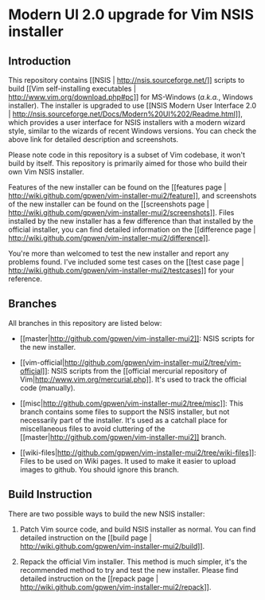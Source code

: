 # Modern UI 2.0 upgrade for Vim NSIS installer

## Introduction

This repository contains [[NSIS | http://nsis.sourceforge.net/]] scripts to
build [[Vim self-installing executables | http://www.vim.org/download.php#pc]]
for MS-Windows (*a.k.a.*, Windows installer).  The installer is upgraded to
use [[NSIS Modern User Interface 2.0 |
http://nsis.sourceforge.net/Docs/Modern%20UI%202/Readme.html]], which provides
a user interface for NSIS installers with a modern wizard style, similar to
the wizards of recent Windows versions.  You can check the above link for
detailed description and screenshots.

Please note code in this repository is a subset of Vim codebase, it won't
build by itself.  This repository is primarily aimed for those who build their
own Vim NSIS installer.

Features of the new installer can be found on the [[features page |
http://wiki.github.com/gpwen/vim-installer-mui2/feature]], and screenshots of
the new installer can be found on the [[screenshots page |
http://wiki.github.com/gpwen/vim-installer-mui2/screenshots]].  Files
installed by the new installer has a few difference than that installed by the
official installer, you can find detailed information on the [[difference page
| http://wiki.github.com/gpwen/vim-installer-mui2/difference]].

You're more than welcomed to test the new installer and report any problems
found.  I've included some test cases on the [[test case page |
http://wiki.github.com/gpwen/vim-installer-mui2/testcases]] for your
reference.

## Branches

All branches in this repository are listed below:

* [[master|http://github.com/gpwen/vim-installer-mui2]]:
  NSIS scripts for the new installer.

* [[vim-official|http://github.com/gpwen/vim-installer-mui2/tree/vim-official]]:
  NSIS scripts from the [[official mercurial repository of
  Vim|http://www.vim.org/mercurial.php]].  It's used to track the official
  code (manually).

* [[misc|http://github.com/gpwen/vim-installer-mui2/tree/misc]]:
  This branch contains some files to support the NSIS installer, but not
  necessarily part of the installer.  It's used as a catchall place for
  miscellaneous files to avoid cluttering of the
  [[master|http://github.com/gpwen/vim-installer-mui2]] branch.

* [[wiki-files|http://github.com/gpwen/vim-installer-mui2/tree/wiki-files]]:
  Files to be used on Wiki pages.  It used to make it easier to upload images
  to github.  You should ignore this branch.

## Build Instruction

There are two possible ways to build the new NSIS installer:

1.  Patch Vim source code, and build NSIS installer as normal.  You can find
    detailed instruction on the [[build page |
    http://wiki.github.com/gpwen/vim-installer-mui2/build]].

2.  Repack the official Vim installer.  This method is much simpler, it's the
    recommended method to try and test the new installer.  Please find
    detailed instruction on the [[repack page |
    http://wiki.github.com/gpwen/vim-installer-mui2/repack]].

